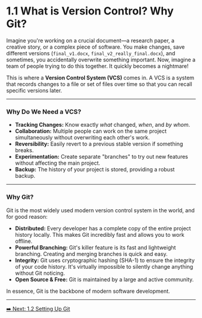 # 1.1 What is Version Control? Why Git?

Imagine you're working on a crucial document—a research paper, a creative story, or a complex piece of software. You make changes, save different versions (`final_v1.docx`, `final_v2_really_final.docx`), and sometimes, you accidentally overwrite something important. Now, imagine a team of people trying to do this together. It quickly becomes a nightmare!

This is where a **Version Control System (VCS)** comes in. A VCS is a system that records changes to a file or set of files over time so that you can recall specific versions later.

---

### Why Do We Need a VCS?

* **Tracking Changes:** Know exactly *what* changed, *when*, and *by whom*.
* **Collaboration:** Multiple people can work on the same project simultaneously without overwriting each other's work.
* **Reversibility:** Easily revert to a previous stable version if something breaks.
* **Experimentation:** Create separate "branches" to try out new features without affecting the main project.
* **Backup:** The history of your project is stored, providing a robust backup.

---

### Why Git?

Git is the most widely used modern version control system in the world, and for good reason:

* **Distributed:** Every developer has a complete copy of the entire project history locally. This makes Git incredibly fast and allows you to work offline.
* **Powerful Branching:** Git's killer feature is its fast and lightweight branching. Creating and merging branches is quick and easy.
* **Integrity:** Git uses cryptographic hashing (SHA-1) to ensure the integrity of your code history. It's virtually impossible to silently change anything without Git noticing.
* **Open Source & Free:** Git is maintained by a large and active community.

In essence, Git is the backbone of modern software development.

---

[➡️ Next: 1.2 Setting Up Git](1.2-setting-up-git.md)